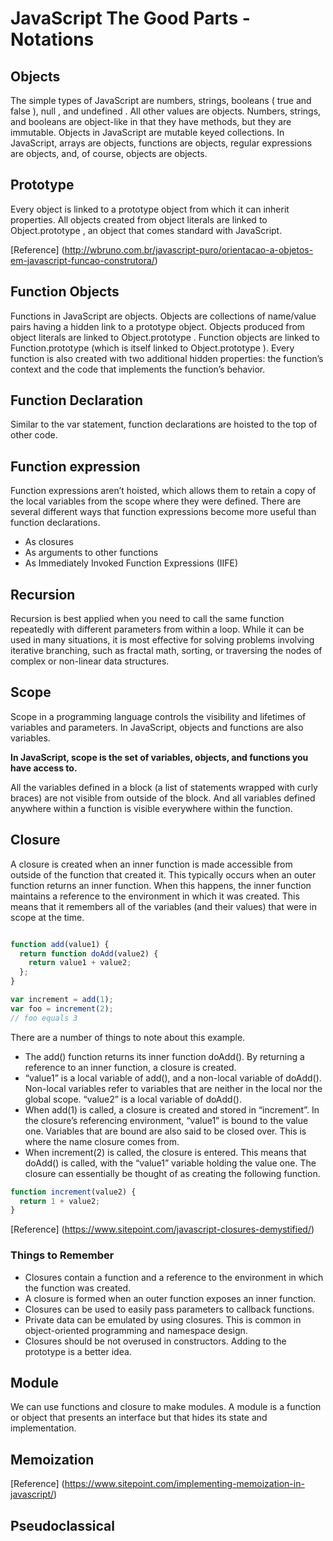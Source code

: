 # JavaScript The Good Parts - Notations

## Objects

The simple types of JavaScript are numbers, strings, booleans ( true and false ), null , and undefined . All other values are objects. Numbers, strings, and booleans are object-like in that they have methods, but they are immutable. Objects in JavaScript are mutable keyed collections. In JavaScript, arrays are objects, functions are objects, regular expressions are objects, and, of course, objects are objects.

## Prototype

Every object is linked to a prototype object from which it can inherit properties. All objects created from object literals are linked to Object.prototype , an object that comes standard with JavaScript.

[Reference] (http://wbruno.com.br/javascript-puro/orientacao-a-objetos-em-javascript-funcao-construtora/)

## Function Objects

Functions in JavaScript are objects. Objects are collections of name/value pairs having a hidden link to a prototype object. Objects produced from object literals are linked to Object.prototype . Function objects are linked to Function.prototype (which is itself linked to Object.prototype ). Every function is also created with two additional hidden properties: the function’s context and the code that implements the function’s behavior.

## Function Declaration

Similar to the var statement, function declarations are hoisted to the top of other code.


## Function expression

Function expressions aren’t hoisted, which allows them to retain a copy of the local variables from the scope where they were defined.
There are several different ways that function expressions become more useful than function declarations.

- As closures
- As arguments to other functions
- As Immediately Invoked Function Expressions (IIFE)

## Recursion

Recursion is best applied when you need to call the same function repeatedly with different parameters from within a loop. While it can be used in many situations, it is most effective for solving problems involving iterative branching, such as fractal math, sorting, or traversing the nodes of complex or non-linear data structures.

## Scope

Scope in a programming language controls the visibility and lifetimes of variables and parameters.
In JavaScript, objects and functions are also variables.

**In JavaScript, scope is the set of variables, objects, and functions you have access to.**

All the variables defined in a block (a list of statements wrapped with curly braces) are not visible from outside of the block. And all variables defined anywhere within a function is visible everywhere within the function.


## Closure

A closure is created when an inner function is made accessible from outside of the function that created it. This typically occurs when an outer function returns an inner function.  When this happens, the inner function maintains a reference to the environment in which it was created.  This means that it remembers all of the variables (and their values) that were in scope at the time.


```js

function add(value1) {
  return function doAdd(value2) {
    return value1 + value2;
  };
}

var increment = add(1);
var foo = increment(2);
// foo equals 3

```

There are a number of things to note about this example.

- The add() function returns its inner function doAdd(). By returning a reference to an inner function, a closure is created.
- “value1” is a local variable of add(), and a non-local variable of doAdd(). Non-local variables refer to variables that are neither in the local nor the global scope.  “value2” is a local variable of doAdd().
- When add(1) is called, a closure is created and stored in “increment”. In the closure’s referencing environment, “value1” is bound to the value one.  Variables that are bound are also said to be closed over. This is where the name closure comes from.
- When increment(2) is called, the closure is entered. This means that doAdd() is called, with the “value1” variable holding the value one. The closure can essentially be thought of as creating the following function.

```js
function increment(value2) {
  return 1 + value2;
}
```

[Reference] (https://www.sitepoint.com/javascript-closures-demystified/)


### Things to Remember

- Closures contain a function and a reference to the environment in which the function was created.
- A closure is formed when an outer function exposes an inner function.
- Closures can be used to easily pass parameters to callback functions.
- Private data can be emulated by using closures.  This is common in object-oriented programming and namespace design.
- Closures should be not overused in constructors.  Adding to the prototype is a better idea.


## Module

We can use functions and closure to make modules. A module is a function or object that presents an interface but that hides its state and implementation.


## Memoization

[Reference] (https://www.sitepoint.com/implementing-memoization-in-javascript/)

## Pseudoclassical